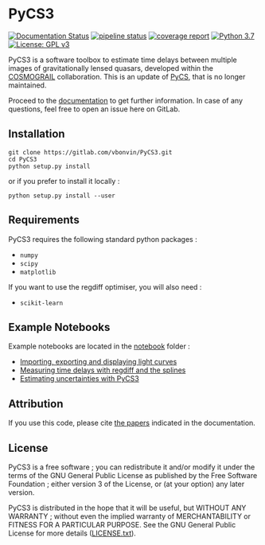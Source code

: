 # PyCS3


[![Documentation Status](https://vbonvin.gitlab.io/PyCS3/doc_status.svg)](https://vbonvin.gitlab.io/PyCS3/)
[![pipeline status](https://gitlab.com/vbonvin/PyCS3/badges/master/pipeline.svg)](https://gitlab.com/vbonvin/PyCS3/commits/master)
[![coverage report](https://gitlab.com/vbonvin/PyCS3/badges/master/coverage.svg)](https://vbonvin.gitlab.io/PyCS3/coverage/)
[![Python 3.7](https://img.shields.io/badge/python-3.7-blue.svg)](https://www.python.org/downloads/release/python-370/)
[![License: GPL v3](https://img.shields.io/badge/License-GPLv3-blue.svg)](https://www.gnu.org/licenses/gpl-3.0)


PyCS3 is a software toolbox to estimate time delays between multiple images of gravitationally lensed quasars, developed within the [COSMOGRAIL](http://www.cosmograil.org) collaboration. This is an update of [PyCS](https://github.com/COSMOGRAIL/PyCS), that is no longer maintained. 


Proceed to the [documentation](https://vbonvin.gitlab.io/PyCS3/) to get further information. In case of any questions, feel free to open an issue here on GitLab.

## Installation 

    git clone https://gitlab.com/vbonvin/PyCS3.git
    cd PyCS3 
    python setup.py install

or if you prefer to install it locally : 

    python setup.py install --user 
    
## Requirements 

PyCS3 requires the following standard python packages : 
* `numpy`
* `scipy`
* `matplotlib`

If you want to use the regdiff optimiser, you will also need : 
* `scikit-learn`
    
## Example Notebooks 

Example notebooks are located in the [notebook](https://gitlab.com/vbonvin/PyCS3/-/tree/master/notebook) folder : 
* [Importing, exporting and displaying light curves](https://gitlab.com/vbonvin/PyCS3/-/blob/master/notebook/Import_export_and_display.ipynb)
* [Measuring time delays with regdiff and the splines](https://gitlab.com/vbonvin/PyCS3/-/blob/master/notebook/Measuring%20time%20delays%20with%20spline%20and%20regdiff.ipynb)
* [Estimating uncertainties with PyCS3](https://gitlab.com/vbonvin/PyCS3/-/blob/master/notebook/Uncertainties%20estimation.ipynb)

## Attribution

If you use this code, please cite [the papers](https://vbonvin.gitlab.io/PyCS3/citing.html) indicated in the documentation.

## License
PyCS3 is a free software ; you can redistribute it and/or modify it under the terms of the 
GNU General Public License as published by the Free Software Foundation ; either version 3 
of the License, or (at your option) any later version.

PyCS3 is distributed in the hope that it will be useful, but WITHOUT ANY WARRANTY ; without 
even the implied warranty of MERCHANTABILITY or FITNESS FOR A PARTICULAR PURPOSE. See the GNU 
General Public License for more details ([LICENSE.txt](LICENSE)).

